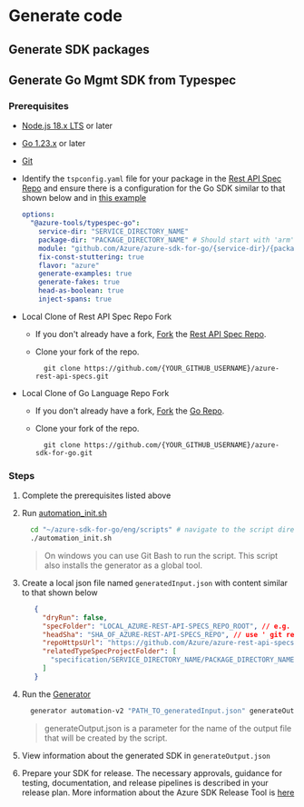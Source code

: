 # Generate code

## Generate SDK packages

## Generate Go Mgmt SDK from Typespec
### Prerequisites
- [Node.js 18.x LTS](https://nodejs.org/en/download) or later
- [Go 1.23.x](https://go.dev/doc/install) or later
- [Git](https://git-scm.com/downloads)
- Identify the `tspconfig.yaml` file for your package in the [Rest API Spec Repo](https://github.com/Azure/azure-rest-api-specs) and ensure there is a configuration for the Go SDK similar to that shown below and in [this example](https://github.com/Azure/azure-rest-api-specs/blob/main/specification/contosowidgetmanager/Contoso.Management/tspconfig.yaml#L40)

     ```yaml
     options:
       "@azure-tools/typespec-go":
         service-dir: "SERVICE_DIRECTORY_NAME"
         package-dir: "PACKAGE_DIRECTORY_NAME" # Should start with 'arm' following namespace review result. e.g. https://github.com/Azure/azure-sdk/issues/8290
         module: "github.com/Azure/azure-sdk-for-go/{service-dir}/{package-dir}"
         fix-const-stuttering: true
         flavor: "azure"
         generate-examples: true
         generate-fakes: true
         head-as-boolean: true
         inject-spans: true
    ```
- Local Clone of Rest API Spec Repo Fork
  - If you don't already have a fork, [Fork](https://docs.github.com/en/pull-requests/collaborating-with-pull-requests/working-with-forks/fork-a-repo#forking-a-repository) the [Rest API Spec Repo](https://github.com/Azure/azure-rest-api-specs).
  - Clone your fork of the repo.

    ```
      git clone https://github.com/{YOUR_GITHUB_USERNAME}/azure-rest-api-specs.git
    ```
- Local Clone of Go Language Repo Fork
  - If you don't already have a fork, [Fork](https://docs.github.com/en/pull-requests/collaborating-with-pull-requests/working-with-forks/fork-a-repo#forking-a-repository) the [Go Repo](https://github.com/Azure/azure-sdk-for-go).
  - Clone your fork of the repo.

    ```
      git clone https://github.com/{YOUR_GITHUB_USERNAME}/azure-sdk-for-go.git
    ```

### Steps
1. Complete the prerequisites listed above
2. Run [automation_init.sh](https://github.com/Azure/azure-sdk-for-go/blob/main/eng/scripts/automation_init.sh)
 
   ```sh
     cd "~/azure-sdk-for-go/eng/scripts" # navigate to the script directory
     ./automation_init.sh
   ```
   > On windows you can use Git Bash to run the script. This script also installs the generator as a global tool.
3. Create a local json file named `generatedInput.json` with content similar to that shown below

   ```json
      {
        "dryRun": false,
        "specFolder": "LOCAL_AZURE-REST-API-SPECS_REPO_ROOT", // e.g. "C:/git/azure-rest-api-specs"
        "headSha": "SHA_OF_AZURE-REST-API-SPECS_REPO", // use ' git rev-parse HEAD ' on the local azure-rest-api-specs repo root 
        "repoHttpsUrl": "https://github.com/Azure/azure-rest-api-specs",
        "relatedTypeSpecProjectFolder": [
          "specification/SERVICE_DIRECTORY_NAME/PACKAGE_DIRECTORY_NAME/" // e.g specification/contosowidgetmanager/Contoso.Management
        ]
      }
   ```
4. Run the [Generator](https://github.com/chidozieononiwu/azure-sdk-for-go/tree/main/eng/tools/generator)
   ```sh
     generator automation-v2 "PATH_TO_generatedInput.json" generateOutput.json
   ```
   > generateOutput.json is a parameter for the name of the output file that will be created by the script.
   
5. View information about the generated SDK in `generateOutput.json`
6. Prepare your SDK for release. The necessary approvals, guidance for testing, documentation, and release pipelines is described in your release plan. More information about the Azure SDK Release Tool is [here](https://eng.ms/docs/products/azure-developer-experience/plan/release-plan)